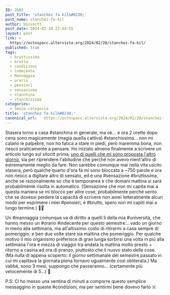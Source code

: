 ```yaml
---
ID: 2605
post_title: 'stanchez fa kil&#8230;'
post_name: stanchez-fa-kil
author: minioctt
post_date: 2024-02-28 23:44:55
layout: post
link: >
  https://octospacc.altervista.org/2024/02/28/stanchez-fa-kil/
published: true
tags:
  - bruttissima
  - brutto
  - condizioni
  - indecente
  - Mannaggia
  - orario
  - pensieri
  - sensazione
  - stanchina
  - stanchissima
categories:
  - Senza categoria
title: 'stanchez fa kil&#8230;'
canonical_url:   https://octospacc.altervista.org/2024/02/28/stanchez-fa-kil/
---
```

<!-- wp:paragraph -->
<p>Stasera torno a casa #stanchina in generale, ma ok... e ora 2 orette dopo cena sono magicamente (magia quella cattiva) #stanchissima... non mi calano le palpebre, non ho fatica a stare in piedi, però maremma bona, non riesco praticamente a pensare. Ho iniziato almeno finalmente a scrivere un articolo lungo sul sitoctt prima, <a href="https://octospacc.altervista.org/2024/02/25/quali-distrazioni-per-get-through-this/">uno di quelli che mi sono proposta l'altro giorno</a>, sia per riprendere l'abitudine che perché non avevo nient'altro di estremamente meglio da fare. Non sarebbe comunque mai nella vita uscito stasera, però qualche quarto d'ora fa mi sono bloccata a ~750 parole e ora non riesco a digitare altro di sensato, ed è una #sensazione #bruttissima, anche se razionalmente so che è temporanea e che domani mattina si sarà probabilmente risolta in automatico. (Sensazione che non mi capita mai a questa maniera se mi blocco per altre cose, probabilmente perché sento che se dovessi perdere la capacità di scrivere non avrei letteralmente alcun modo per esprimere i miei #pensieri, è #brutto, spero non mi capiti mai a lungo termine.) 😵‍💫️</p>
<!-- /wp:paragraph -->

<!-- wp:paragraph -->
<p>Un #mannaggia comunque va di diritto a quelli lì della mia #università, che hanno messo un #orario #indecente per questo semestre... vado un giorno in meno alla settimana, ma all'altissimo costo di ritirarmi a casa sempre di pomeriggio, e ben due volte stare sia mattina che pomeriggio. Per qualche motivo il mio organismo preferisce di gran lunga sorbirsi una volta in più alla settimana l'ora e mezza di viaggio tra andata la mattina molto presto + ritorno a casina ad ora di pranzo, piuttosto che il nuovo stato delle cose. (Ma nulla di appena scoperto: il giorno settimanale del semestre passato in cui mi capitava la giornata piena tornavo ugualmente così obliterata.) Ma vabbè, sono 3 mesi, suppongo che passeranno... (certamente più velocemente di 5...) 🤧️</p>
<!-- /wp:paragraph -->

<!-- wp:paragraph -->
<p>P.S: Ci ho messo una ventina di minuti a comporre questo semplice messaggino in queste #condizioni, ma per sentirmi bene dovevo farlo ☠️</p>
<!-- /wp:paragraph -->